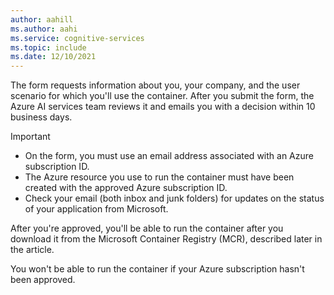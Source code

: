 ```yaml
---
author: aahill
ms.author: aahi
ms.service: cognitive-services
ms.topic: include
ms.date: 12/10/2021
---
```


The form requests information about you, your company, and the user scenario for which you'll use the container. After you submit the form, the Azure AI services team reviews it and emails you with a decision within 10 business days.

> [!IMPORTANT]
> * On the form, you must use an email address associated with an Azure subscription ID.
> * The Azure resource you use to run the container must have been created with the approved Azure subscription ID.
> * Check your email (both inbox and junk folders) for updates on the status of your application from Microsoft.

After you're approved, you'll be able to run the container after you download it from the Microsoft Container Registry (MCR), described later in the article.

You won't be able to run the container if your Azure subscription hasn't been approved.
